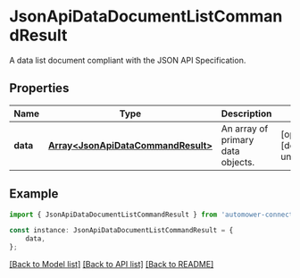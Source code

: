 # JsonApiDataDocumentListCommandResult

A data list document compliant with the JSON API Specification.

## Properties

Name | Type | Description | Notes
------------ | ------------- | ------------- | -------------
**data** | [**Array&lt;JsonApiDataCommandResult&gt;**](JsonApiDataCommandResult.md) | An array of primary data objects. | [optional] [default to undefined]

## Example

```typescript
import { JsonApiDataDocumentListCommandResult } from 'automower-connect-sdk';

const instance: JsonApiDataDocumentListCommandResult = {
    data,
};
```

[[Back to Model list]](../README.md#documentation-for-models) [[Back to API list]](../README.md#documentation-for-api-endpoints) [[Back to README]](../README.md)
